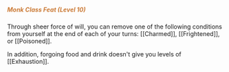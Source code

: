 ##### <span style="color:rgb(203, 123, 55)">Monk Class Feat (Level 10)</span> 

Through sheer force of will, you can remove one of the following conditions from yourself at the end of each of your turns: [[Charmed]], [[Frightened]], or [[Poisoned]].

In addition, forgoing food and drink doesn't give you levels of [[Exhaustion]].